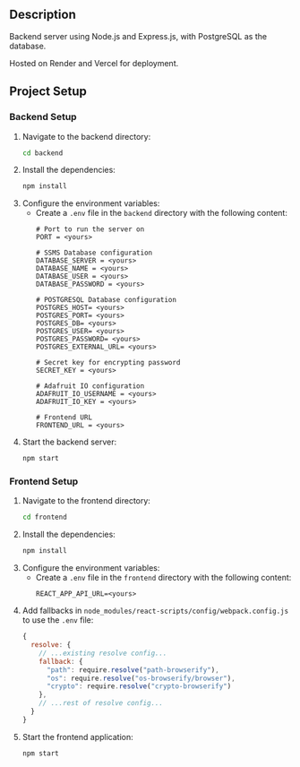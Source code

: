 ## Description
Backend server using Node.js and Express.js, with PostgreSQL as the database.

Hosted on Render and Vercel for deployment.

## Project Setup

### Backend Setup
1. Navigate to the backend directory:
    ```sh
    cd backend
    ```
2. Install the dependencies:
    ```sh
    npm install
    ```
3. Configure the environment variables:
    - Create a `.env` file in the `backend` directory with the following content:
        ```
        # Port to run the server on
        PORT = <yours>

        # SSMS Database configuration
        DATABASE_SERVER = <yours>
        DATABASE_NAME = <yours>
        DATABASE_USER = <yours>
        DATABASE_PASSWORD = <yours>

        # POSTGRESQL Database configuration
        POSTGRES_HOST= <yours>
        POSTGRES_PORT= <yours>
        POSTGRES_DB= <yours>
        POSTGRES_USER= <yours>
        POSTGRES_PASSWORD= <yours>
        POSTGRES_EXTERNAL_URL= <yours>

        # Secret key for encrypting password
        SECRET_KEY = <yours>

        # Adafruit IO configuration
        ADAFRUIT_IO_USERNAME = <yours>
        ADAFRUIT_IO_KEY = <yours>

        # Frontend URL
        FRONTEND_URL = <yours>
        ```
4. Start the backend server:
    ```sh
    npm start
    ```


### Frontend Setup
1. Navigate to the frontend directory:
    ```sh
    cd frontend
    ```
2. Install the dependencies:
    ```sh
    npm install
    ```
3. Configure the environment variables:
    - Create a `.env` file in the `frontend` directory with the following content:
        ```
        REACT_APP_API_URL=<yours>
        ```
4. Add fallbacks in `node_modules/react-scripts/config/webpack.config.js` to use the `.env` file:
    ```js
    {
      resolve: {
        // ...existing resolve config...
        fallback: {
          "path": require.resolve("path-browserify"),
          "os": require.resolve("os-browserify/browser"),
          "crypto": require.resolve("crypto-browserify")
        },
        // ...rest of resolve config...
      }
    }
    ```
5. Start the frontend application:
    ```sh
    npm start
    ```
